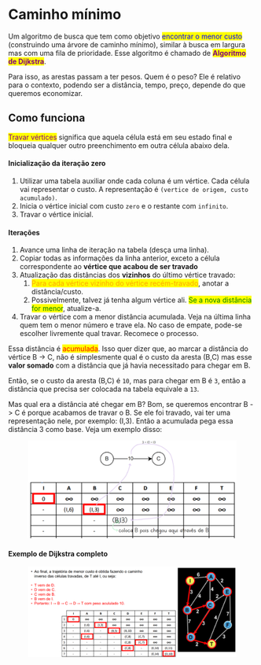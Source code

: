 # Caminho mínimo

Um algoritmo de busca que tem como objetivo <mark style="color:blue;">encontrar o menor custo</mark> (construindo uma árvore de caminho mínimo), similar à busca em largura mas com uma fila de prioridade. Esse algoritmo é chamado de <mark style="color:purple;">**Algoritmo de Dijkstra**</mark>.

Para isso, as arestas passam a ter pesos. Quem é o peso? Ele é relativo para o contexto, podendo ser a distância, tempo, preço, depende do que queremos economizar.

## Como funciona

<mark style="color:purple;">Travar vértices</mark> significa que aquela célula está em seu estado final e bloqueia qualquer outro preenchimento em outra célula abaixo dela.

#### Inicialização da iteração zero

1. Utilizar uma tabela auxiliar onde cada coluna é um vértice. Cada célula vai representar o custo. A representação é `(vertice de origem, custo acumulado)`.
2. Inicia o vértice inicial com custo `zero` e o restante com `infinito`.
3. Travar o vértice inicial.

#### Iterações

1. Avance uma linha de iteração na tabela (desça uma linha).
2. Copiar todas as informações da linha anterior, exceto a célula correspondente ao **vértice que acabou de ser travado**
3. Atualização das distâncias dos **vizinhos** do último vértice travado:
   1. <mark style="color:orange;">Para cada vértice vizinho do vértice recém-travado</mark>, anotar a distância/custo.
   2. Possivelmente, talvez já tenha algum vértice ali. <mark style="color:green;">Se a nova distância for menor</mark>, atualize-a.
4. Travar o vértice com a menor distância acumulada. Veja na última linha quem tem o menor número e trave ela. No caso de empate, pode-se escolher livremente qual travar. Recomece o processo.

Essa distância é <mark style="color:red;">acumulada</mark>. Isso quer dizer que, ao marcar a distância do vértice B -> C, não é simplesmente qual é o custo da aresta (B,C) mas esse **valor somado** com a distância que já havia necessitado para chegar em B.

Então, se o custo da aresta (B,C) é `10`, mas para chegar em B é `3`, então a distância que precisa ser colocada na tabela equivale a `13`.

Mas qual era a distância até chegar em B? Bom, se queremos encontrar B -> C é porque acabamos de travar o B. Se ele foi travado, vai ter uma representação nele, por exemplo: (I,3). Então a acumulada pega essa distância 3 como base. Veja um exemplo disso:

<figure><img src="../../../.gitbook/assets/custo acumulado dijkstra.png" alt=""><figcaption></figcaption></figure>

#### Exemplo de &#xD;&#xD;Dijkstra completo

<figure><img src="../../../.gitbook/assets/Exemplo de Dijkstra completo.png" alt=""><figcaption></figcaption></figure>
